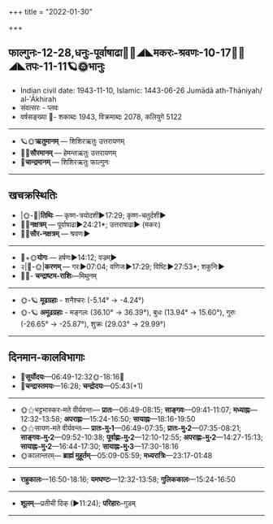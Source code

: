 +++
title = "2022-01-30"

+++
## फाल्गुनः-12-28,धनुः-पूर्वाषाढा🌛🌌◢◣मकरः-श्रवणः-10-17🌌🌞◢◣तपः-11-11🪐🌞भानुः
- Indian civil date: 1943-11-10, Islamic: 1443-06-26 Jumādā ath-Thāniyah/ al-ʾĀkhirah
- संवत्सरः - प्लवः
- वर्षसङ्ख्या 🌛- शकाब्दः 1943, विक्रमाब्दः 2078, कलियुगे 5122
___________________
- 🪐🌞**ऋतुमानम्** — शिशिरऋतुः उत्तरायणम्
- 🌌🌞**सौरमानम्** — हेमन्तऋतुः उत्तरायणम्
- 🌛**चान्द्रमानम्** — शिशिरऋतुः फाल्गुनः
___________________


## खचक्रस्थितिः
- |🌞-🌛|**तिथिः** — कृष्ण-त्रयोदशी►17:29; कृष्ण-चतुर्दशी►  
- 🌌🌛**नक्षत्रम्** — पूर्वाषाढा►24:21*; उत्तराषाढा► (मकरः)  
- 🌌🌞**सौर-नक्षत्रम्** — श्रवणः►  
___________________
- 🌛+🌞**योगः** — हर्षणः►14:12; वज्रम्►  
- २|🌛-🌞|**करणम्** — गरः►07:04; वणिजः►17:29; विष्टिः►27:53*; शकुनिः►  
- 🌌🌛- **चन्द्राष्टम-राशिः**—मिथुनम्  
___________________
- 🌞-🪐 **मूढग्रहाः** - शनैश्चरः (-5.14° → -4.24°)
- 🌞-🪐 **अमूढग्रहाः** - मङ्गलः (36.10° → 36.39°), बुधः (13.94° → 15.60°), गुरुः (-26.65° → -25.87°), शुक्रः (29.03° → 29.99°)
___________________


## दिनमान-कालविभागाः
- 🌅**सूर्योदयः**—06:49-12:32🌞️-18:16🌇  
- 🌛**चन्द्रास्तमयः**—16:28; **चन्द्रोदयः**—05:43(+1)  
___________________
- 🌞⚝भट्टभास्कर-मते वीर्यवन्तः— **प्रातः**—06:49-08:15; **साङ्गवः**—09:41-11:07; **मध्याह्नः**—12:32-13:58; **अपराह्णः**—15:24-16:50; **सायाह्नः**—18:16-19:50  
- 🌞⚝सायण-मते वीर्यवन्तः— **प्रातः-मु॰1**—06:49-07:35; **प्रातः-मु॰2**—07:35-08:21; **साङ्गवः-मु॰2**—09:52-10:38; **पूर्वाह्णः-मु॰2**—12:10-12:55; **अपराह्णः-मु॰2**—14:27-15:13; **सायाह्नः-मु॰2**—16:44-17:30; **सायाह्नः-मु॰3**—17:30-18:16  
- 🌞कालान्तरम्— **ब्राह्मं मुहूर्तम्**—05:09-05:59; **मध्यरात्रिः**—23:17-01:48  
___________________
- **राहुकालः**—16:50-18:16; **यमघण्टः**—12:32-13:58; **गुलिककालः**—15:24-16:50  
___________________
- **शूलम्**—प्रतीची दिक् (►11:24); **परिहारः**–गुडम्  
___________________
